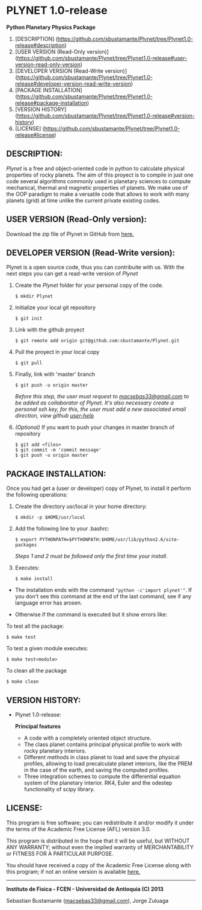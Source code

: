 PLYNET 1.0-release
==================
**Python Planetary Physics Package**

1.  [DESCRIPTION]
    (https://github.com/sbustamante/Plynet/tree/Plynet1.0-release#description)
2.  [USER VERSION (Read-Only version)]
    (https://github.com/sbustamante/Plynet/tree/Plynet1.0-release#user-version-read-only-version)
3.  [DEVELOPER VERSION (Read-Write version)]
    (https://github.com/sbustamante/Plynet/tree/Plynet1.0-release#developer-version-read-write-version)
4.  [PACKAGE INSTALLATION]
    (https://github.com/sbustamante/Plynet/tree/Plynet1.0-release#package-installation)
5.  [VERSION HISTORY]
    (https://github.com/sbustamante/Plynet/tree/Plynet1.0-release#version-history)
6.  [LICENSE]
    (https://github.com/sbustamante/Plynet/tree/Plynet1.0-release#license)


DESCRIPTION:
-----------------------------------------------------------------------------------------
*Plynet* is a free and object-oriented code in python to calculate physical 
properties of rocky planets. The aim of this proyect is to compile in just one code 
several algorithms commonly used in planetary sciences to compute mechanical, thermal 
and magnetic properties of planets. We make use of the OOP paradigm to make a versatile 
code that allows to work with many planets (grid) at time unlike the current private 
existing codes.


USER VERSION (Read-Only version):
-----------------------------------------------------------------------------------------
Download the zip file of Plynet in GitHub from 
[here.](https://github.com/sbustamante/Plynet/archive/master.zip)


DEVELOPER VERSION (Read-Write version):
-----------------------------------------------------------------------------------------
Plynet is a open source code, thus you can contribuite with us. With the next steps 
you can get a read-write version of *Plynet*


1.  Create the *Plynet* folder for your personal copy of the code.

        $ mkdir Plynet

2.  Initialize your local git repository

        $ git init

3.  Link with the github proyect

        $ git remote add origin git@github.com:sbustamante/Plynet.git

4.  Pull the proyect in your local copy

        $ git pull

5.  Finally, link with 'master' branch

        $ git push -u origin master

    *Before this step, the user must request to macsebas33@gmail.com to be
    added as collaborator of Plynet. It's also necessary create a personal ssh 
    key, for this, the user must add a new associated email direction, view github 
    [user-help](https://help.github.com/)*

6.  *(Optional)* If you want to push your changes in master branch of repository

        $ git add <files>
        $ git commit -m 'commit message'
        $ git push -u origin master


PACKAGE INSTALLATION:
-----------------------------------------------------------------------------------------
Once you had get a (user or developer) copy of Plynet, to install it perform the 
following operations:

1.  Create the directory usr/local in your home directory:
   
        $ mkdir -p $HOME/usr/local

2.  Add the following line to your .bashrc:

        $ export PYTHONPATH=$PYTHONPATH:$HOME/usr/lib/python2.6/site-packages

    *Steps 1 and 2 must be followed only the first time your install.*

3.  Executes:
   
        $ make install

* The installation ends with the command `"python -c'import plynet'"`.  If
  you don't see this command at the end of the last command, see if any
  language error has arosen.

* Otherwise if the command is executed but it show errors like:

To test all the package:
   
    $ make test

To test a given module executes:

    $ make test<module>

To clean all the package

    $ make clean


VERSION HISTORY:
-----------------------------------------------------------------------------------------
* Plynet 1.0-release:

  **Principal features**
  * A code with a completely oriented object structure. 
  * The class planet contains principal physical profile to work with rocky planetary
  interiors.
  * Different methods in class planet to load and save the physical profiles, allowing to 
  load precalculate planet interiors, like the PREM in the case of the earth, and saving
  the computed profiles.
  * Three integration schemes to compute the differential equation system of the planetary
  interior. RK4, Euler and the odestep functionality of scipy library.


LICENSE:
-----------------------------------------------------------------------------------------
This program is free software; you can redistribute it and/or modify it under the terms 
of the Academic Free License (AFL) version 3.0.

This program is distributed in the hope that it will be useful, but WITHOUT ANY WARRANTY; 
without even the implied warranty of MERCHANTABILITY or FITNESS FOR A PARTICULAR PURPOSE. 

You should have received a copy of the Academic Free License along with this program; if 
not an online version is available [here.](http://www.opensource.org/licenses/afl-3.0.php)


-----------------------------------------------------------------------------------------
**Instituto de Fisica - FCEN - Universidad de Antioquia (C) 2013**

Sebastian Bustamante (macsebas33@gmail.com), Jorge Zuluaga